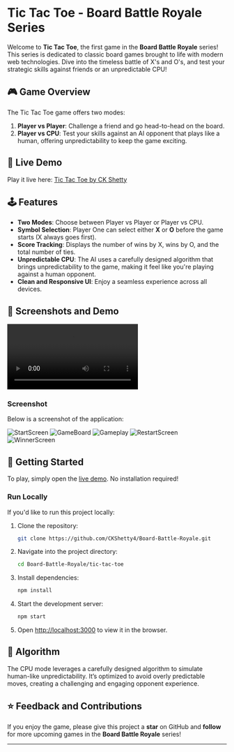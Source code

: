# Tic Tac Toe - Board Battle Royale Series

Welcome to **Tic Tac Toe**, the first game in the **Board Battle Royale** series! This series is dedicated to classic board games brought to life with modern web technologies. Dive into the timeless battle of X's and O's, and test your strategic skills against friends or an unpredictable CPU!

## 🎮 Game Overview

The Tic Tac Toe game offers two modes:
1. **Player vs Player**: Challenge a friend and go head-to-head on the board.
2. **Player vs CPU**: Test your skills against an AI opponent that plays like a human, offering unpredictability to keep the game exciting.

## 🔗 Live Demo

Play it live here: [Tic Tac Toe by CK Shetty](https://tictactoebyckshetty.netlify.app/)

## 🕹️ Features

- **Two Modes**: Choose between Player vs Player or Player vs CPU.
- **Symbol Selection**: Player One can select either **X** or **O** before the game starts (X always goes first).
- **Score Tracking**: Displays the number of wins by X, wins by O, and the total number of ties.
- **Unpredictable CPU**: The AI uses a carefully designed algorithm that brings unpredictability to the game, making it feel like you're playing against a human opponent.
- **Clean and Responsive UI**: Enjoy a seamless experience across all devices.

## 📸 Screenshots and Demo

![Demo Video](/Demo/demo.mp4  "DemoVideo")

### Screenshot

Below is a screenshot of the application:

![StartScreen](/Demo/StartScreen.png "StartScreen")
![GameBoard](/Demo/GameBoard.png "GameBoard")
![Gameplay](/Demo/Gameplay.png "Gameplay")
![RestartScreen](/Demo/RestartScreen.png "RestartScreen")
![WinnerScreen](/Demo/WinnerScreen.png "WinnerScreen")


## 🚀 Getting Started

To play, simply open the [live demo](https://tictactoebyckshetty.netlify.app/). No installation required!

### Run Locally

If you'd like to run this project locally:
1. Clone the repository:
   ```bash
   git clone https://github.com/CKShetty4/Board-Battle-Royale.git
   ```
2. Navigate into the project directory:
   ```bash
   cd Board-Battle-Royale/tic-tac-toe
   ```
3. Install dependencies:
   ```bash
   npm install
   ```
4. Start the development server:
   ```bash
   npm start
   ```
5. Open [http://localhost:3000](http://localhost:3000) to view it in the browser.

## 🧠 Algorithm

The CPU mode leverages a carefully designed algorithm to simulate human-like unpredictability. It’s optimized to avoid overly predictable moves, creating a challenging and engaging opponent experience.

## ⭐ Feedback and Contributions

If you enjoy the game, please give this project a **star** on GitHub and **follow** for more upcoming games in the **Board Battle Royale** series!

---

